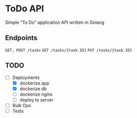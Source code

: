 # ToDo API

Simple "To Do" application API written in Golang

## Endpoints
`GET, POST /tasks`
`GET /tasks/{task.ID}`
`PUT /tasks/{task.ID}`

## TODO
- [ ] Deployments
    - [x] dockerize app
    - [x] dockerize db
    - [ ] dockerize nginx
    - [ ] deploy to server
- [ ] Bulk Ops
- [ ] Tests